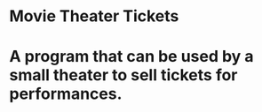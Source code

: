# Movie Theater Tickets
# A program that can be used by a small theater to sell tickets for performances.
